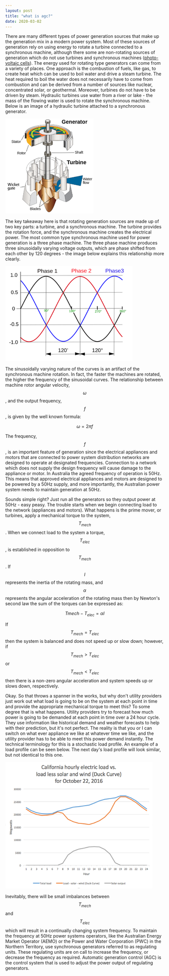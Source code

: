 ```yaml
---
layout: post
title: "what is agc?"
date: 2020-03-02
---
```


There are many different types of power generation sources that make up the generation mix in a modern power system. Most of these sources of generation rely on using energy to rotate a turbine connected to a synchronous machine, although there some are non-rotating sources of generation which do not use turbines and synchronous machines ([photo-voltaic cells](https://en.wikipedia.org/wiki/Solar_cell)). The energy used for rotating type generators can come from a variety of places. One approach is the combustion of fuels, like gas, to create heat which can be used to boil water and drive a steam turbine. The heat required to boil the water does not necessarily have to come from combustion and can be derived from a number of sources like nuclear, concentrated solar, or geothermal. Moreover, turbines do not have to be driven by steam. Hydraulic turbines use water from a river or lake - the mass of the flowing water is used to rotate the synchronous machine. Below is an image of a hydraulic turbine attached to a synchronous generator.

<img src="/assets/Water_turbine.svg" alt="Water Turbine" height="300" class="center">

The key takeaway here is that rotating generation sources are made up of two key parts: a turbine, and a synchronous machine. The turbine provides the rotation force, and the synchronous machine creates the electrical power. The most common type synchronous machine used for power generation is a three phase machine. The three phase machine produces three sinusoidally varying voltage outputs, which are phase shifted from each other by 120 degrees - the image below explains this relationship more clearly.

<img src="/assets/3_phase_AC_waveform.svg" alt="Three Phase Power" height="300" class="center">

The sinusoidally varying nature of the curves is an artifact of the synchronous machine rotation. In fact, the faster the machines are rotated, the higher the frequency of the sinusoidal curves. The relationship between machine rotor angular velocity, $$\omega$$, and the output frequency, $$f$$, is given by the well known formula:

$$ \omega = 2 \pi f $$

The frequency, $$f$$, is an important feature of generation since the electrical appliances and motors that are connected to power system distribution networks are designed to operate at designated frequencies. Connection to a network which does not supply the design frequency will cause damage to the appliance or motor. In Australia the agreed frequency of operation is 50Hz. This means that approved electrical appliances and motors are designed to be powered by a 50Hz supply, and more importantly, the Australian power system needs to maintain generation at 50Hz.

Sounds simple right? Just run all the generators so they output power at 50Hz - easy peasy. The trouble starts when we begin connecting load to the network (appliances and motors). What happens is the prime mover, or turbines, apply a mechanical torque to the system, $$T_{mech}$$. When we connect load to the system a torque, $$T_{elec}$$, is established in opposition to $$T_{mech}$$. If $$I$$ represents the inertia of the rotating mass, and $$\alpha$$ represents the angular acceleration of the rotating mass then by Newton's second law the sum of the torques can be expressed as:

$$T{mech} - T_{elec} = \alpha I$$

If $$T_{mech} = T_{elec}$$ then the system is balanced and does not speed up or slow down; however, if $$T_{mech} > T_{elec}$$ or $$T_{mech} < T_{elec}$$ then there is a non-zero angular acceleration and system speeds up or slows down, respectively.

Okay. So that throws a spanner in the works, but why don't utility providers just work out what load is going to be on the system at each point in time and provide the appropriate mechanical torque to meet this? To some degree that is what happens. Utility providers try to forecast how much power is going to be demanded at each point in time over a 24 hour cycle. They use information like historical demand and weather forecasts to help with their prediction, but it's not perfect. The reality is that you or I can switch on what ever appliance we like at whatever time we like, and the utility provider has to be able to meet this power demand instantly. The technical terminology for this is a stochastic load profile. An example of a load profile can be seen below. The next day's load profile will look similar, but not identical to this one.

<img src="/assets/Duck_Curve.png" alt="Load Profile" height="400" class="center">

Inevitably, there will be small imbalances between $$T_{mech}$$ and $$T_{elec}$$ which will result in a continually changing system frequency. To maintain the frequency at 50Hz power systems operators, like the Australian Energy Market Operator (AEMO) or the Power and Water Corporation (PWC) in the Northern Territory, use synchronous generators referred to as regulating units. These regulating units are on call to increase the frequency, or decrease the frequency as required. Automatic generation control (AGC) is the control system that is used to adjust the power output of regulating generators.